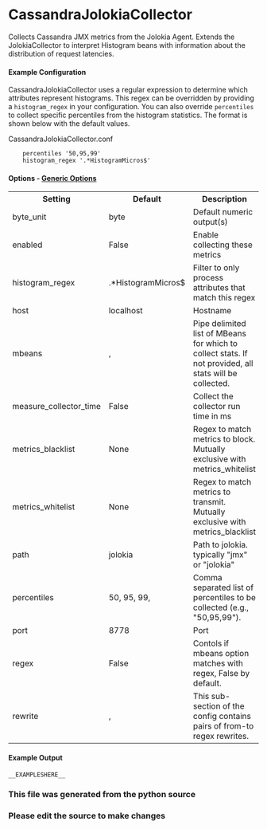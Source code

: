 CassandraJolokiaCollector
=====

Collects Cassandra JMX metrics from the Jolokia Agent.  Extends the
JolokiaCollector to interpret Histogram beans with information about the
distribution of request latencies.

#### Example Configuration
CassandraJolokiaCollector uses a regular expression to determine which
attributes represent histograms. This regex can be overridden by providing a
`histogram_regex` in your configuration.  You can also override `percentiles` to
collect specific percentiles from the histogram statistics.  The format is shown
below with the default values.

CassandraJolokiaCollector.conf

```
    percentiles '50,95,99'
    histogram_regex '.*HistogramMicros$'
```

#### Options - [Generic Options](Configuration)

<table><tr><th>Setting</th><th>Default</th><th>Description</th><th>Type</th></tr>
<tr><td>byte_unit</td><td>byte</td><td>Default numeric output(s)</td><td>str</td></tr>
<tr><td>enabled</td><td>False</td><td>Enable collecting these metrics</td><td>bool</td></tr>
<tr><td>histogram_regex</td><td>.*HistogramMicros$</td><td>Filter to only process attributes that match this regex</td><td>str</td></tr>
<tr><td>host</td><td>localhost</td><td>Hostname</td><td>str</td></tr>
<tr><td>mbeans</td><td>,</td><td>Pipe delimited list of MBeans for which to collect stats. If not provided, all stats will be collected.</td><td>list</td></tr>
<tr><td>measure_collector_time</td><td>False</td><td>Collect the collector run time in ms</td><td>bool</td></tr>
<tr><td>metrics_blacklist</td><td>None</td><td>Regex to match metrics to block. Mutually exclusive with metrics_whitelist</td><td>NoneType</td></tr>
<tr><td>metrics_whitelist</td><td>None</td><td>Regex to match metrics to transmit. Mutually exclusive with metrics_blacklist</td><td>NoneType</td></tr>
<tr><td>path</td><td>jolokia</td><td>Path to jolokia.  typically "jmx" or "jolokia"</td><td>str</td></tr>
<tr><td>percentiles</td><td>50, 95, 99,</td><td>Comma separated list of percentiles to be collected (e.g., "50,95,99").</td><td>list</td></tr>
<tr><td>port</td><td>8778</td><td>Port</td><td>int</td></tr>
<tr><td>regex</td><td>False</td><td>Contols if mbeans option matches with regex, False by default.</td><td>bool</td></tr>
<tr><td>rewrite</td><td>,</td><td>This sub-section of the config contains pairs of from-to regex rewrites.</td><td>list</td></tr>
</table>

#### Example Output

```
__EXAMPLESHERE__
```

### This file was generated from the python source
### Please edit the source to make changes

